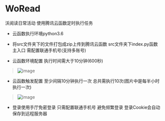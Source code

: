 # WoRead
沃阅读日常活动 使用腾讯云函数定时执行任务

+ 云函数执行环境python3.6

+ 将src文件夹下的文件打包成zip上传到腾讯云函数 src文件夹下index.py函数主入口 需配置联通手机号(支持多账号)

+ 云函数环境配置 执行时间需大于10分钟(600秒)
> ![image](https://user-images.githubusercontent.com/49028484/127760009-ea0a3a13-cda9-4f0a-a726-db21226417d9.png)

+ 云函数触发配置 至少间隔10分钟执行一次 总共需执行10次(图片中是每半小时执行一次)
> ![image](https://user-images.githubusercontent.com/49028484/127760022-ca02d98d-456f-4a63-ba7a-572dfe3bbc38.png)

+ 登录使用手厅免密登录 只需配置联通手机号 避免频繁登录 登录Cookie会自动保存到远程服务器
